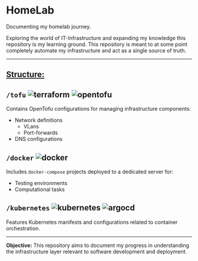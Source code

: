 # HomeLab

Documenting my homelab journey.

Exploring the world of IT-Infrastructure and expanding my knowledge this repository is my learning ground. This repository is meant to at some point completely automate my infrastructure and act as a single source of truth.

---

## <ins>Structure:</ins>

## `/tofu` ![terraform](https://img.shields.io/badge/Terraform-0F2733?&style=plasticc&logo=terraform&logoColor=844FBA) ![opentofu](https://img.shields.io/badge/OpenTofu-0F2733?&style=plasticc&logo=opentofu&logoColor=F0CD13)
Contains OpenTofu configurations for managing infrastructure components:

-   Network definitions
    - VLans
    - Port-forwards
-   DNS configurations

## `/docker` ![docker](https://img.shields.io/badge/docker-1C63ED?&style=plastic&logo=docker&logoColor=white)
Includes `docker-compose` projects deployed to a dedicated server for:

-   Testing environments
-   Computational tasks

## `/kubernetes` ![kubernetes](https://img.shields.io/badge/kubernetes-326CE5?&style=plastic&logo=kubernetes&logoColor=white) ![argocd](https://img.shields.io/badge/ArgoCD-0F2733?style=plastic&logo=Argo&logocolor=EF7B4D)
Features Kubernetes manifests and configurations related to container orchestration.

---

**Objective:** This repository aims to document my progress in understanding the infrastructure layer relevant to software development and deployment.